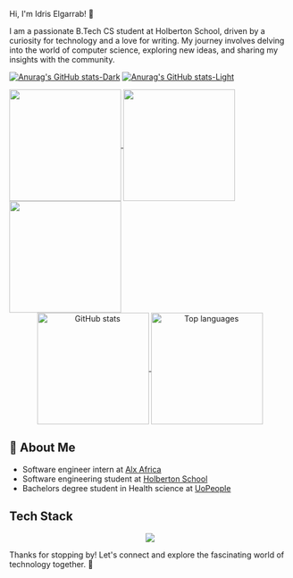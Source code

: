  Hi, I'm Idris Elgarrab! 👋

I am a passionate B.Tech CS student at Holberton School, driven by a curiosity for technology and a love for writing. My journey involves delving into the world of computer science, exploring new ideas, and sharing my insights with the community.

[![Anurag's GitHub stats-Dark](https://github-readme-stats.vercel.app/api?username=anarchyninetynine&show_icons=true&include_all_commits=true&theme=codeSTACKr#gh-dark-mode-only)](https://github.com/anuraghazra/github-readme-stats#gh-dark-mode-only)
[![Anurag's GitHub stats-Light](https://github-readme-stats.vercel.app/api?username=anuraghazra&show_icons=true&&include_all_commits=true&theme=catppuccin_latte#gh-light-mode-only)](https://github.com/anuraghazra/github-readme-stats#gh-light-mode-only)

<a href="https://github.com/anuraghazra/github-readme-stats">
  <img height=200 align="center" src="https://github-readme-stats.vercel.app/api?username=anarchyninetynine&show_icons=true&include_all_commits=true&theme=codeSTACKr#gh-dark-mode-only" />
  <img height=200 align="center" src="https://github-readme-stats.vercel.app/api?username=anarchyninetynine&show_icons=true&include_all_commits=true&theme=catppuccin_latte#gh-light-mode-only" />
</a>
<a href="https://github.com/anuraghazra/convoychat">
  <img height=200 align="center" src="https://github-readme-stats.vercel.app/api/top-langs?username=anarchyninetynine&layout=compact&langs_count=8&card_width=320" />
</a>

<div align="center">

  <a href="https://github.com/anuraghazra/github-readme-stats">
    <picture>
      <source 
        srcset="https://github-readme-stats.vercel.app/api?username=anarchyninetynine&show_icons=true&include_all_commits=true&theme=codeSTACKr" 
        media="(prefers-color-scheme: dark)" />
      <source 
        srcset="https://github-readme-stats.vercel.app/api?username=anarchyninetynine&show_icons=true&include_all_commits=true&theme=catppuccin_latte" 
        media="(prefers-color-scheme: light)" />
      <img height="200" align="center" alt="GitHub stats" src="https://github-readme-stats.vercel.app/api?username=anarchyninetynine&show_icons=true&include_all_commits=true" />
    </picture>
  </a>

  <a href="https://github.com/anuraghazra/convoychat">
    <img 
      height="200" 
      align="center" 
      src="https://github-readme-stats.vercel.app/api/top-langs?username=anarchyninetynine&layout=compact&langs_count=8&card_width=320" 
      alt="Top languages" />
  </a>

</div>




## 🚀 About Me
- Software engineer intern at [Alx Africa](https://www.alxafrica.com/)
- Software engineering student at [Holberton School](https://www.holbertonschool.com/)
- Bachelors degree student in Health science at [UoPeople](https://www.uopeople.edu/)



## Tech Stack
<p align="center">
  <a href="https://skillicons.dev">
    <img src="https://skillicons.dev/icons?i=c,python,java,javascript,php,flask,bash,html,css,bootstrap,p5js,nodejs,figma,tensorflow,linux,ubuntu,git,vim" />
  </a>
</p>

Thanks for stopping by! Let's connect and explore the fascinating world of technology together. 🚀

